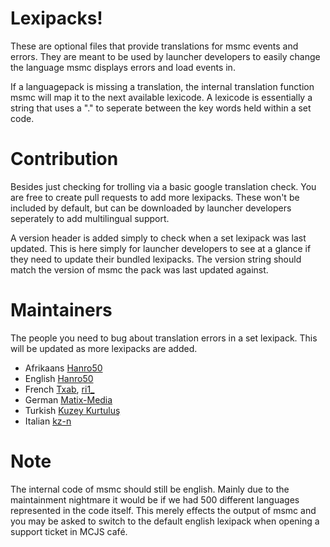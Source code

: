 # Lexipacks!

These are optional files that provide translations for msmc events and errors. They are meant to be used by launcher developers to easily change the language msmc displays errors and load events in.

If a languagepack is missing a translation, the internal translation function msmc will map it to the next available lexicode. A lexicode is essentially a string that uses a "." to seperate between the key words held within a set code.

# Contribution

Besides just checking for trolling via a basic google translation check. You are free to create pull requests to add more lexipacks. These won't be included by default, but can be downloaded by launcher developers seperately to add multilingual support.

A version header is added simply to check when a set lexipack was last updated. This is here simply for launcher developers to see at a glance if they need to update their bundled lexipacks. The version string should match the version of msmc the pack was last updated against.

# Maintainers

The people you need to bug about translation errors in a set lexipack. This will be updated as more lexipacks are added.

- Afrikaans [Hanro50](https://github.com/hanro50)
- English [Hanro50](https://github.com/hanro50)
- French [Txab](https://github.com/Txab33), [ri1\_](https://github.com/ri1ongithub)
- German [Matix-Media](https://github.com/Matix-Media)
- Turkish [Kuzey Kurtuluş](https://github.com/kuzeeeyk)
- Italian [kz-n](https://github.com/kz-n)

# Note

The internal code of msmc should still be english. Mainly due to the maintainment nightmare it would be if we had 500 different languages represented in the code itself. This merely effects the output of msmc and you may be asked to switch to the default english lexipack when opening a support ticket in MCJS café.
